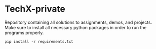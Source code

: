 # TechX-private

Repository containing all solutions to assignments, demos, and projects. Make sure to install all necessary python packages in order to run the programs properly.

```
pip install -r requirements.txt
```